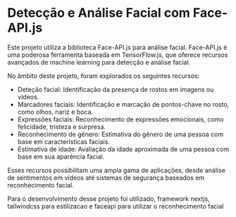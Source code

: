 <h1>Detecção e Análise Facial com Face-API.js</h1>

<p>Este projeto utiliza a biblioteca Face-API.js para análise facial. Face-API.js é uma poderosa ferramenta baseada em TensorFlow.js, que oferece recursos avançados de machine learning para detecção e análise facial.</p>

<p>No âmbito deste projeto, foram explorados os seguintes recursos:</p>
<ul>
  <li>Deteção facial: Identificação da presença de rostos em imagens ou vídeos.</li>
  <li>Marcadores faciais: Identificação e marcação de pontos-chave no rosto, como olhos, nariz e boca.</li>
  <li>Expressões faciais: Reconhecimento de expressões emocionais, como felicidade, tristeza e surpresa.</li>
  <li>Reconhecimento de gênero: Estimativa do gênero de uma pessoa com base em características faciais.</li>
  <li>Estimativa de idade: Avaliação da idade aproximada de uma pessoa com base em sua aparência facial.</li>
</ul>

<p>Esses recursos possibilitam uma ampla gama de aplicações, desde análise de sentimentos em vídeos até sistemas de segurança baseados em reconhecimento facial.</p>

<p>Para o desenvolvimento desse projeto foi utilizado, framework nextjs, tailwindcss para estilizacao e faceapi para utilizar o reconhecimento facial</p>



